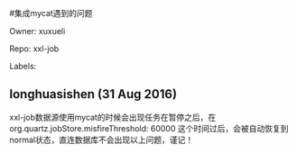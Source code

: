 #集成mycat遇到的问题

Owner: xuxueli

Repo: xxl-job

Labels: 

## longhuasishen (31 Aug 2016)

xxl-job数据源使用mycat的时候会出现任务在暂停之后，在org.quartz.jobStore.misfireThreshold: 60000 这个时间过后，会被自动恢复到normal状态，直连数据库不会出现以上问题，谨记！


